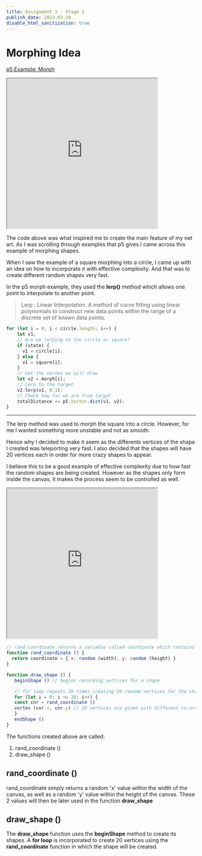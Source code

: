 ```yaml
---
title: Assignment 1 - Stage 1
publish_date: 2023-03-28
disable_html_sanitization: true
---
```


# Morphing Idea

[p5 Example: Morph](https://p5js.org/examples/motion-morph.html)

<iframe width="400" height="400" src="https://editor.p5js.org/nthnphn/full/DnQ62lkCT"></iframe>

The code above was what inspired me to create the main feature of my net art. 
As I was scrolling through examples that p5 gives I came across this example of morphing shapes.

When I saw the example of a square morphing into a circle, I came up with an idea on how to incorporate it with effective complexity. And that was to create different random shapes very fast.

In the p5 morph example, they used the **lerp()** method which allows one point to interpolate to another point.

> Lerp
: Linear Interpolation. A method of curve fitting using linear polynomials to construct new data points within the range of a discrete set of known data points. 


```javascript
for (let i = 0; i < circle.length; i++) {
    let v1;
    // Are we lerping to the circle or square?
    if (state) {
      v1 = circle[i];
    } else {
      v1 = square[i];
    }
    // Get the vertex we will draw
    let v2 = morph[i];
    // Lerp to the target
    v2.lerp(v1, 0.1);
    // Check how far we are from target
    totalDistance += p5.Vector.dist(v1, v2);
}
```
---
The lerp method was used to morph the square into a circle. However, for me I wanted something more unstable and not as smooth.

Hence why I decided to make it seem as the differents vertices of the shape I created was teleporting very fast. I also decided that the shapes will have 20 vertices each in order for more crazy shapes to appear.

I believe this to be a good example of effective complexity due to how fast the random shapes are being created. However as the shapes only form inside the canvas, it makes the process seem to be controlled as well.

<iframe width="400" height="400" src="https://editor.p5js.org/nthnphn/full/UkrSdvxXw"></iframe>

```javascript
// rand_coordinate returns a variable called coordinate which contains a random (x, y) value within the canvas
function rand_coordinate () {
  return coordinate = { x: random (width), y: random (height) } 
}

function draw_shape () { 
   beginShape () // begins recording vertices for a shape

   // for loop repeats 20 times creating 20 random vertices for the shape
   for (let i = 0; i <= 20; i++) {
   const cnr = rand_coordinate ()
   vertex (cnr.x, cnr.y) // 20 vertices are given with different co-ordinates from rand_coordinate
   }
   endShape ()
}
```

The functions created above are called:
1. rand_coordinate ()
2. draw_shape ()

## rand_coordinate ()
rand_coordinate simply returns a random 'x' value within the width of the canvas, as well as a random 'y' value within the height of the canvas. These 2 values will then be later used in the function **draw_shape**

## draw_shape ()
The **draw_shape** function uses the **beginShape** method to create its shapes. A **for loop** is incorporated to create 20 vertices using the **rand_coordinate** function in which the shape will be created.
